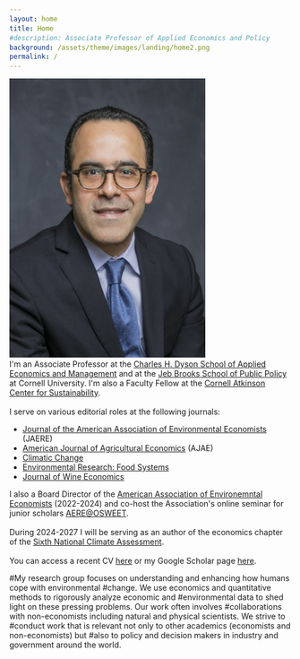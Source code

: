 ```yaml
---
layout: home
title: Home
#description: Associate Professor of Applied Economics and Policy
background: /assets/theme/images/landing/home2.png
permalink: /
---
```


<!--
PLEASE READ THIS BEFORE EDIT THE HOME PAGE
- To have two columns, use an html table to emulate a table with two columns

- This is how embeed links in a html code
<a href="https://dyson.cornell.edu" target="_blank">Charles H. Dyson School of Applied Economics and Management</a>

<br/> is just space between paragraphs in html
-->
<div class="container">
  <div class="row">
    <div class="col-sm">
        <img src="/assets/theme/images/landing/aob1.jpg" alt="MarineGEO circle logo" style="width: 350px"/>
    </div>
    <div class="col-sm">
      I'm an Associate Professor at the  <a href="https://dyson.cornell.edu" target="_blank">Charles H. Dyson School of Applied Economics and Management</a> and at the <a href="https://publicpolicy.cornell.edu" target="_blank">Jeb Brooks School of Public Policy</a> at Cornell University. I'm also a Faculty Fellow at the <a href="https://www.atkinson.cornell.edu" target="_blank">Cornell Atkinson Center for Sustainability</a>.
    <br/><br/>
    I serve on various editorial roles at the following journals:
    <ul>
        <li><a href="https://www.journals.uchicago.edu/journals/jaere/board" target="_blank">Journal of the American Association of Environmental Economists</a> (JAERE)</li>
        <li><a href="https://onlinelibrary.wiley.com/page/journal/14678276/homepage/editorial-board" target="_blank">American Journal of Agricultural Economics</a> (AJAE)</li>
        <li><a href="https://link.springer.com/journal/10584/editorial-board" target="_blank">Climatic Change</a></li>
        <li><a href="https://publishingsupport.iopscience.iop.org/journals/environmental-research-food-systems/editorial-board/" target="_blank">Environmental Research: Food Systems</a></li>
        <li><a href="https://wine-economics.org/journal/editors/" target="_blank">Journal of Wine Economics</a></li>
    </ul>
    I also a Board Director of the <a href="https://www.aere.org/board-of-directors" target="_blank">American Association of Environemntal Economists</a> (2022-2024) and co-host the Association's online seminar for junior scholars <a href="https://aere.memberclicks.net/osweet-paper-sessions" target="_blank">AERE@OSWEET</a>.
    <br/><br/>
    During 2024-2027 I will be serving as an author of the economics chapter of the <a href="https://www.globalchange.gov/nca6" target="_blank">Sixth National Climate Assessment</a>.
    <br/><br/>
    You can access a recent CV <a href="/assets/theme/cv.pdf" target="_blank">here</a> or my Google Scholar page <a href="https://scholar.google.com/citations?user=kEZ0ezkAAAAJ&hl=en" target="_blank">here</a>.
    </div>
  </div>
</div>

<!-- This is Markdown 
    So links are [text](link).
--->

#My research group focuses on understanding and enhancing how humans cope with environmental #change. We use economics and quantitative methods to rigorously analyze economic and #environmental data to shed light on these pressing problems. Our work often involves #collaborations with non-economists including natural and physical scientists. We strive to #conduct work that is relevant not only to other academics (economists and non-economists) but #also to policy and decision makers in industry and government around the world.
